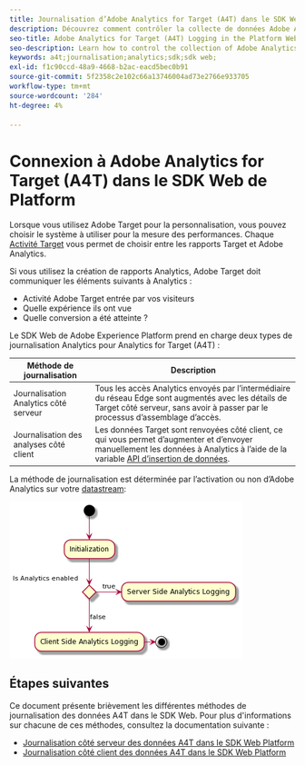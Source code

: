 ```yaml
---
title: Journalisation d’Adobe Analytics for Target (A4T) dans le SDK Web Platform
description: Découvrez comment contrôler la collecte de données Adobe Analytics for Target (A4T) à l’aide du SDK Web Experience Platform.
seo-title: Adobe Analytics for Target (A4T) Logging in the Platform Web SDK
seo-description: Learn how to control the collection of Adobe Analytics for Target (A4T) data using the Experience Platform Web SDK.
keywords: a4t;journalisation;analytics;sdk;sdk web;
exl-id: f1c90ccd-48a9-4668-b2ac-eacd5bec0b91
source-git-commit: 5f2358c2e102c66a13746004ad73e2766e933705
workflow-type: tm+mt
source-wordcount: '284'
ht-degree: 4%

---
```


# Connexion à Adobe Analytics for Target (A4T) dans le SDK Web de Platform

Lorsque vous utilisez Adobe Target pour la personnalisation, vous pouvez choisir le système à utiliser pour la mesure des performances. Chaque [Activité Target](https://experienceleague.adobe.com/docs/target/using/activities/target-activities-guide.html?lang=fr) vous permet de choisir entre les rapports Target et Adobe Analytics.

Si vous utilisez la création de rapports Analytics, Adobe Target doit communiquer les éléments suivants à Analytics :

* Activité Adobe Target entrée par vos visiteurs
* Quelle expérience ils ont vue
* Quelle conversion a été atteinte ?

Le SDK Web de Adobe Experience Platform prend en charge deux types de journalisation Analytics pour Analytics for Target (A4T) :

| Méthode de journalisation | Description |
| --- | --- |
| Journalisation Analytics côté serveur | Tous les accès Analytics envoyés par l’intermédiaire du réseau Edge sont augmentés avec les détails de Target côté serveur, sans avoir à passer par le processus d’assemblage d’accès. |
| Journalisation des analyses côté client | Les données Target sont renvoyées côté client, ce qui vous permet d’augmenter et d’envoyer manuellement les données à Analytics à l’aide de la variable [API d’insertion de données](https://experienceleague.adobe.com/docs/analytics/import/c-data-insertion-api.html). |

La méthode de journalisation est déterminée par l’activation ou non d’Adobe Analytics sur votre [datastream](../../../../datastreams/overview.md):

![Flux de décision de la méthode de journalisation](../assets/analytics-logging.png)

## Étapes suivantes

Ce document présente brièvement les différentes méthodes de journalisation des données A4T dans le SDK Web. Pour plus d&#39;informations sur chacune de ces méthodes, consultez la documentation suivante :

* [Journalisation côté serveur des données A4T dans le SDK Web Platform](./server-side.md)
* [Journalisation côté client des données A4T dans le SDK Web Platform](./client-side.md)
